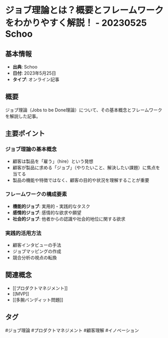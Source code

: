 # ジョブ理論とは？概要とフレームワークをわかりやすく解説！ - 20230525 Schoo

## 基本情報
- **出典**: Schoo
- **日付**: 2023年5月25日
- **タイプ**: オンライン記事

## 概要
ジョブ理論（Jobs to be Done理論）について、その基本概念とフレームワークを解説した記事。

## 主要ポイント

### ジョブ理論の基本概念
- 顧客は製品を「雇う」（hire）という発想
- 顧客が製品に求める「ジョブ」（やりたいこと、解決したい課題）に焦点を当てる
- 製品の機能や特徴ではなく、顧客の目的や状況を理解することが重要

### フレームワークの構成要素
- **機能的ジョブ**: 実用的・実践的なタスク
- **感情的ジョブ**: 感情的な欲求や願望
- **社会的ジョブ**: 他者からの認識や社会的地位に関する欲求

### 実践的活用方法
- 顧客インタビューの手法
- ジョブマッピングの作成
- 競合分析の視点の転換

## 関連概念
- [[プロダクトマネジメント]]
- [[MVP]]
- [[多腕バンディット問題]]

## タグ
#ジョブ理論 #プロダクトマネジメント #顧客理解 #イノベーション
